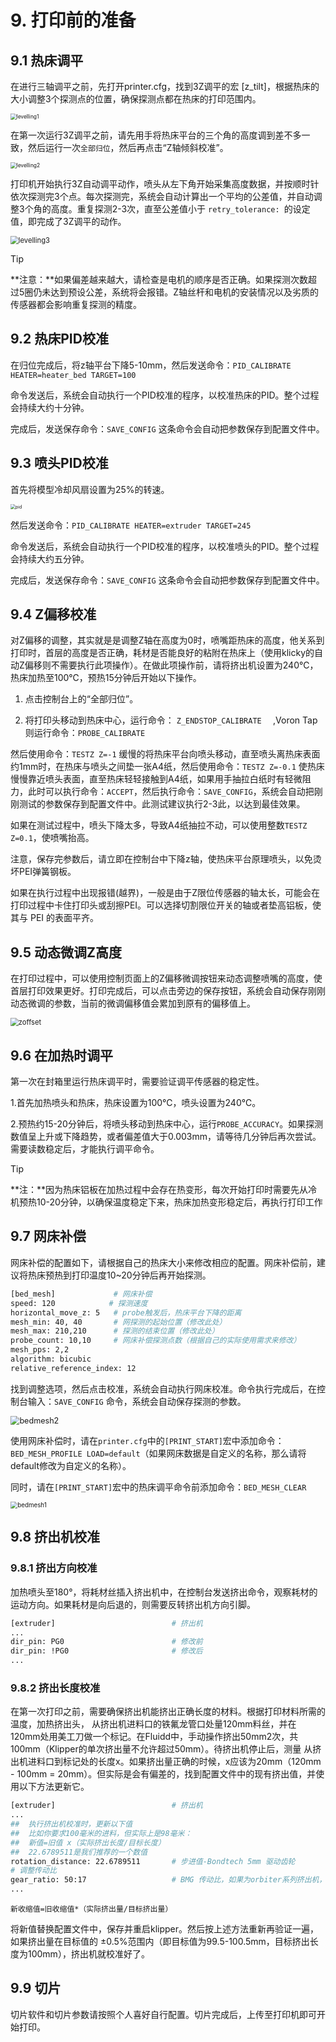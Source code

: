 # 9. 打印前的准备

## 9.1 热床调平

在进行三轴调平之前，先打开printer.cfg，找到3Z调平的宏 [z_tilt]，根据热床的大小调整3个探测点的位置，确保探测点都在热床的打印范围内。

<img src="../../images/boards/fly_super8/levelling1.png" alt="levelling1" style="zoom:60%;" />

在第一次运行3Z调平之前，请先用手将热床平台的三个角的高度调到差不多一致，然后运行一次``全部归位``，然后再点击“Z轴倾斜校准”。

<img src="../../images/boards/fly_super8/levelling2.png" alt="levelling2" style="zoom:60%;" />

打印机开始执行3Z自动调平动作，喷头从左下角开始采集高度数据，并按顺时针依次探测完3个点。每次探测完，系统会自动计算出一个平均的公差值，并自动调整3个角的高度。重复探测2-3次，直至公差值小于 ``retry_tolerance: ``的设定值，即完成了3Z调平的动作。

<img src="../../images/boards/fly_super8/levelling3.png" alt="levelling3" style="zoom:80%;" />

> [!TIP]
> **注意：**如果偏差越来越大，请检查是电机的顺序是否正确。如果探测次数超过5圈仍未达到预设公差，系统将会报错。Z轴丝杆和电机的安装情况以及劣质的传感器都会影响重复探测的精度。

## 9.2 热床PID校准

在归位完成后，将z轴平台下降5-10mm，然后发送命令：``PID_CALIBRATE HEATER=heater_bed TARGET=100``

命令发送后，系统会自动执行一个PID校准的程序，以校准热床的PID。整个过程会持续大约十分钟。

完成后，发送保存命令：``SAVE_CONFIG``  这条命令会自动把参数保存到配置文件中。

## 9.3 喷头PID校准

首先将模型冷却风扇设置为25%的转速。

<img src="../../images/boards/fly_super8/pid.png" alt="pid" style="zoom:50%;" />

然后发送命令：``PID_CALIBRATE HEATER=extruder TARGET=245``

命令发送后，系统会自动执行一个PID校准的程序，以校准喷头的PID。整个过程会持续大约五分钟。

完成后，发送保存命令：``SAVE_CONFIG``  这条命令会自动把参数保存到配置文件中。

## 9.4 Z偏移校准

对Z偏移的调整，其实就是是调整Z轴在高度为0时，喷嘴距热床的高度，他关系到打印时，首层的高度是否正确，耗材是否能良好的粘附在热床上（使用klicky的自动Z偏移则不需要执行此项操作）。在做此项操作前，请将挤出机设置为240℃，热床加热至100℃，预热15分钟后开始以下操作。

1. 点击控制台上的“全部归位”。

2. 将打印头移动到热床中心，运行命令： ``Z_ENDSTOP_CALIBRATE  ``  ,Voron Tap则运行命令：``PROBE_CALIBRATE``

然后使用命令：``TESTZ Z=-1`` 缓慢的将热床平台向喷头移动，直至喷头离热床表面约1mm时，在热床与喷头之间垫一张A4纸，然后使用命令：``TESTZ Z=-0.1`` 使热床慢慢靠近喷头表面，直至热床轻轻接触到A4纸，如果用手抽拉白纸时有轻微阻力，此时可以执行命令：``ACCEPT``，然后执行命令：``SAVE_CONFIG``，系统会自动把刚刚测试的参数保存到配置文件中。此测试建议执行2-3此，以达到最佳效果。

如果在测试过程中，喷头下降太多，导致A4纸抽拉不动，可以使用整数``TESTZ Z=0.1``，使喷嘴抬高。

注意，保存完参数后，请立即在控制台中下降z轴，使热床平台原理喷头，以免烫坏PEI弹簧钢板。

如果在执行过程中出现报错(越界)，一般是由于Z限位传感器的轴太长，可能会在打印过程中卡住打印头或刮擦PEI。可以选择切割限位开关的轴或者垫高铝板，使其与 PEI 的表面平齐。

## 9.5 动态微调Z高度

在打印过程中，可以使用控制页面上的Z偏移微调按钮来动态调整喷嘴的高度，使首层打印效果更好。打印完成后，可以点击旁边的保存按钮，系统会自动保存刚刚动态微调的参数，当前的微调偏移值会累加到原有的偏移值上。

<img src="../../images/boards/fly_super8/zoffset.png" alt="zoffset" style="zoom:80%;" />

## 9.6 在加热时调平

第一次在封箱里运行热床调平时，需要验证调平传感器的稳定性。

1.首先加热喷头和热床，热床设置为100℃，喷头设置为240℃。

2.预热约15-20分钟后，将喷头移动到热床中心，运行``PROBE_ACCURACY``。如果探测数值呈上升或下降趋势，或者偏差值大于0.003mm，请等待几分钟后再次尝试。需要读数稳定后，才能执行调平命令。

> [!TIP]
> **注：**因为热床铝板在加热过程中会存在热变形，每次开始打印时需要先从冷机预热10-20分钟，以确保温度稳定下来，热床加热变形稳定后，再执行打印工作

## 9.7 网床补偿

网床补偿的配置如下，请根据自己的热床大小来修改相应的配置。网床补偿前，建议将热床预热到打印温度10~20分钟后再开始探测。

```bash
[bed_mesh]             # 网床补偿
speed: 120			  # 探测速度
horizontal_move_z: 5   # probe触发后，热床平台下降的距离
mesh_min: 40, 40       # 网探测的起始位置（修改此处）
mesh_max: 210,210      # 探测的结束位置（修改此处）
probe_count: 10,10     # 网床补偿探测点数（根据自己的实际使用需求来修改）
mesh_pps: 2,2
algorithm: bicubic
relative_reference_index: 12

```

找到调整选项，然后点击校准，系统会自动执行网床校准。命令执行完成后，在控制台输入：``SAVE_CONFIG`` 命令，系统会自动保存探测的参数。

<img src="../../images/boards/fly_super8/bedmesh2.png" alt="bedmesh2" style="zoom:90%;" />

使用网床补偿时，请在``printer.cfg``中的``[PRINT_START]``宏中添加命令：``BED_MESH_PROFILE LOAD=default``（如果网床数据是自定义的名称，那么请将default修改为自定义的名称）。

同时，请在``[PRINT_START]``宏中的热床调平命令前添加命令：``BED_MESH_CLEAR``

<img src="../../images/boards/fly_super8/bedmesh1.png" alt="bedmesh1" style="zoom:70%;" />

## 9.8 挤出机校准

### 9.8.1 挤出方向校准

加热喷头至180°，将耗材丝插入挤出机中，在控制台发送挤出命令，观察耗材的运动方向。如果耗材是向后退的，则需要反转挤出机方向引脚。

```bash
[extruder]                          # 挤出机
...
dir_pin: PG0                        # 修改前
dir_pin: !PG0                       # 修改后 
...
```

### 9.8.2 挤出长度校准

在第一次打印之前，需要确保挤出机能挤出正确长度的材料。根据打印材料所需的温度，加热挤出头， 从挤出机进料口的铁氟龙管口处量120mm料丝，并在120mm处用美工刀做一个标记。在Fluidd中，手动操作挤出50mm2次，共100mm（Klipper的单次挤出量不允许超过50mm）。待挤出机停止后，测量 从挤出机进料口到标记处的长度x。如果挤出量正确的时候，x应该为20mm（120mm - 100mm = 20mm）。但实际是会有偏差的，找到配置文件中的现有挤出值，并使用以下方法更新它。

```bash
[extruder]                          # 挤出机
...
##	执行挤出机校准时，更新以下值
##	比如你要求100毫米的进料，但实际上是98毫米：
##	新值=旧值 x（实际挤出长度/目标长度）
##  22.6789511是我们推荐的一个数值
rotation_distance: 22.6789511       # 步进值-Bondtech 5mm 驱动齿轮
# 调整传动比
gear_ratio: 50:17                   # BMG 传动比，如果为orbiter系列挤出机，请注释掉此项
...
```



``新收缩值=旧收缩值*（实际挤出量/目标挤出量）``

将新值替换配置文件中，保存并重启klipper。然后按上述方法重新再验证一遍，如果挤出量在目标值的 ±0.5%范围内（即目标值为99.5-100.5mm，目标挤出长度为100mm），挤出机就校准好了。

## 9.9 切片

切片软件和切片参数请按照个人喜好自行配置。切片完成后，上传至打印机即可开始打印。

